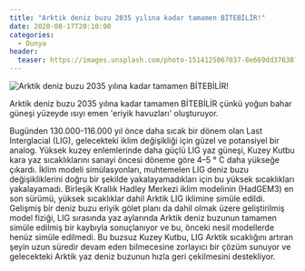 ```yaml
---
title: "Arktik deniz buzu 2035 yılına kadar tamamen BİTEBİLİR!"
date: 2020-08-17T20:10:00
categories:
  - Dunya
header:
  teaser: https://images.unsplash.com/photo-1514125067037-8e669dd37638?ixlib=rb-1.2.1&ixid=eyJhcHBfaWQiOjEyMDd9&auto=format&fit=crop&w=1350&q=80
---
```

![Arktik deniz buzu 2035 yılına kadar tamamen BİTEBİLİR!](https://images.unsplash.com/photo-1514125067037-8e669dd37638?ixlib=rb-1.2.1&ixid=eyJhcHBfaWQiOjEyMDd9&auto=format&fit=crop&w=1350&q=80)

Arktik deniz buzu 2035 yılına kadar tamamen BİTEBİLİR çünkü yoğun bahar güneşi yüzeyde ısıyı emen 'eriyik havuzları' oluşturuyor.

Bugünden 130.000-116.000 yıl önce daha sıcak bir dönem olan Last Interglacial (LIG), gelecekteki iklim değişikliği için güzel ve potansiyel bir analog. Yüksek kuzey enlemlerinde daha güçlü LIG yaz güneşi, Kuzey Kutbu kara yaz sıcaklıklarını sanayi öncesi döneme göre 4–5 ° C daha yükseğe çıkardı. İklim modeli simülasyonları, muhtemelen LIG deniz buzu değişikliklerini doğru bir şekilde yakalayamadıkları için bu yüksek sıcaklıkları yakalayamadı. Birleşik Krallık Hadley Merkezi iklim modelinin (HadGEM3) en son sürümü, yüksek sıcaklıklar dahil Arktik LIG iklimine simüle edildi. Gelişmiş bir deniz buzu eriyik gölet planı da dahil olmak üzere geliştirilmiş model fiziği, LIG sırasında yaz aylarında Arktik deniz buzunun tamamen simüle edilmiş bir kaybıyla sonuçlanıyor ve bu, önceki nesil modellerde henüz simüle edilmedi. Bu buzsuz Kuzey Kutbu, LIG Arktik sıcaklığını artıran şeyin uzun süredir devam eden bilmecesine zorlayıcı bir çözüm sunuyor ve gelecekteki Arktik yaz deniz buzunun hızla geri çekilmesini destekliyor.
